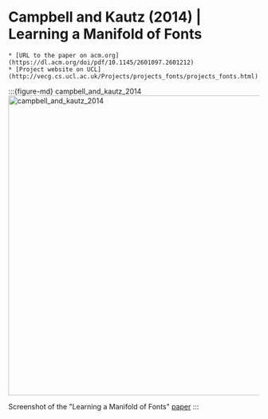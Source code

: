 # Campbell and Kautz (2014) | Learning a Manifold of Fonts


```{admonition} Available resources at a glance
* [URL to the paper on acm.org](https://dl.acm.org/doi/pdf/10.1145/2601097.2601212)
* [Project website on UCL](http://vecg.cs.ucl.ac.uk/Projects/projects_fonts/projects_fonts.html)
```


:::{figure-md} campbell_and_kautz_2014
<img src="campbell_and_kautz_2014.png" alt="campbell_and_kautz_2014" width="600px">

Screenshot of the "Learning a Manifold of Fonts" [paper](https://dl.acm.org/doi/pdf/10.1145/2601097.2601212)
:::
